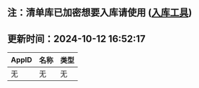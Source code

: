 ## 注：清单库已加密想要入库请使用 ([入库工具](https://github.com/BlankTMing/ManifestAutoUpdate/releases))

## 更新时间：2024-10-12 16:52:17
| AppID | 名称 | 类型  |
| :-------------------- | :----------------------------- | :----------- |
| 无 | 无 | 无 |
